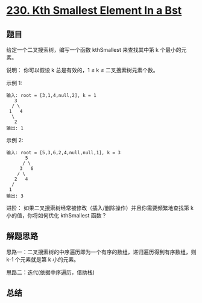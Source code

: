 # [230. Kth Smallest Element In a Bst](https://leetcode-cn.com/problems/kth-smallest-element-in-a-bst/)

## 题目

给定一个二叉搜索树，编写一个函数 kthSmallest 来查找其中第 k 个最小的元素。

说明：
你可以假设 k 总是有效的，1 ≤ k ≤ 二叉搜索树元素个数。

示例 1:

```
输入: root = [3,1,4,null,2], k = 1
   3
  / \
 1   4
  \
   2
输出: 1
```


示例 2:

```
输入: root = [5,3,6,2,4,null,null,1], k = 3
       5
      / \
     3   6
    / \
   2   4
  /
 1
输出: 3
```

进阶：
如果二叉搜索树经常被修改（插入/删除操作）并且你需要频繁地查找第 k 小的值，你将如何优化 kthSmallest 函数？



## 解题思路

思路一：二叉搜索树的中序遍历即为一个有序的数组，递归遍历得到有序数组，则 k-1 个元素就是第 k 小的元素。


思路二：迭代(依据中序遍历，借助栈)

## 总结